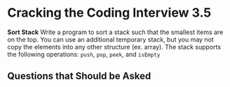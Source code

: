 # Cracking the Coding Interview 3.5

**Sort Stack**
Write a program to sort a stack such that the smallest items are on the top. You can use an
additional temporary stack, but you may not copy the elements into any other structure (ex. array).
The stack supports the following operations: `push`, `pop`, `peek`, and `isEmpty`

## Questions that Should be Asked
